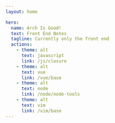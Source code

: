 ```yaml
---
layout: home

hero:
  name: Arch Is Good!
  text: Front End Notes
  tagline: Currently only the front end
  actions:
    - theme: alt
      text: javascript
      link: /js/closure
    - theme: alt
      text: vue
      link: /vue/base
    - theme: alt
      text: node
      link: /node/node-tools
    - theme: alt
      text: vim
      link: /vim/base
---
```

